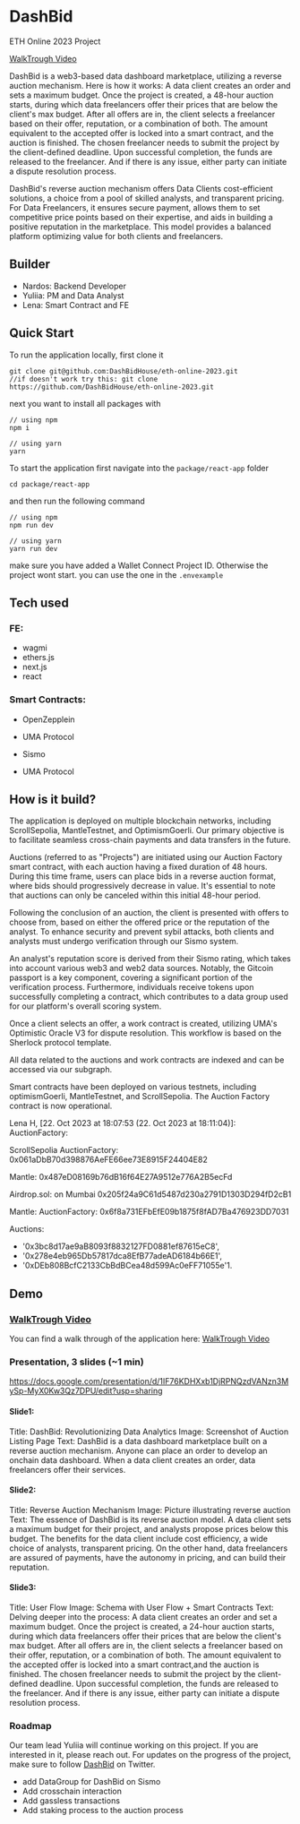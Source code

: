 # DashBid

ETH Online 2023 Project

[WalkTrough Video](https://www.loom.com/share/3642b5ef26954a569d00ba791b3ff223?sid=cd51734a-a613-4e2c-adab-88c95be7a4f1)

DashBid is a web3-based data dashboard marketplace, utilizing a reverse auction mechanism. Here is how it works: A data client creates an order and sets a maximum budget. Once the project is created, a 48-hour auction starts, during which data freelancers offer their prices that are below the client's max budget. After all offers are in, the client selects a freelancer based on their offer, reputation, or a combination of both. The amount equivalent to the accepted offer is locked into a smart contract, and the auction is finished. The chosen freelancer needs to submit the project by the client-defined deadline. Upon successful completion, the funds are released to the freelancer. And if there is any issue, either party can initiate a dispute resolution process.

DashBid's reverse auction mechanism offers Data Clients cost-efficient solutions, a choice from a pool of skilled analysts, and transparent pricing. For Data Freelancers, it ensures secure payment, allows them to set competitive price points based on their expertise, and aids in building a positive reputation in the marketplace. This model provides a balanced platform optimizing value for both clients and freelancers.

## Builder

- Nardos: Backend Developer
- Yuliia: PM and Data Analyst
- Lena: Smart Contract and FE

## Quick Start

To run the application locally, first clone it

```
git clone git@github.com:DashBidHouse/eth-online-2023.git
//if doesn't work try this: git clone https://github.com/DashBidHouse/eth-online-2023.git

```

next you want to install all packages with

```
// using npm
npm i

// using yarn
yarn

```

To start the application first navigate into the `package/react-app` folder

```
cd package/react-app
```

and then run the following command

```
// using npm
npm run dev

// using yarn
yarn run dev

```

make sure you have added a Wallet Connect Project ID. Otherwise the project wont start.
you can use the one in the `.envexample`

## Tech used

### FE:

- wagmi
- ethers.js
- next.js
- react

### Smart Contracts:

- OpenZepplein
- UMA Protocol
- Sismo

- UMA Protocol

## How is it build?

The application is deployed on multiple blockchain networks, including ScrollSepolia, MantleTestnet, and OptimismGoerli. Our primary objective is to facilitate seamless cross-chain payments and data transfers in the future.

Auctions (referred to as "Projects") are initiated using our Auction Factory smart contract, with each auction having a fixed duration of 48 hours. During this time frame, users can place bids in a reverse auction format, where bids should progressively decrease in value. It's essential to note that auctions can only be canceled within this initial 48-hour period.

Following the conclusion of an auction, the client is presented with offers to choose from, based on either the offered price or the reputation of the analyst. To enhance security and prevent sybil attacks, both clients and analysts must undergo verification through our Sismo system.

An analyst's reputation score is derived from their Sismo rating, which takes into account various web3 and web2 data sources. Notably, the Gitcoin passport is a key component, covering a significant portion of the verification process. Furthermore, individuals receive tokens upon successfully completing a contract, which contributes to a data group used for our platform's overall scoring system.

Once a client selects an offer, a work contract is created, utilizing UMA's Optimistic Oracle V3 for dispute resolution. This workflow is based on the Sherlock protocol template.

All data related to the auctions and work contracts are indexed and can be accessed via our subgraph.

Smart contracts have been deployed on various testnets, including optimismGoerli, MantleTestnet, and ScrollSepolia. The Auction Factory contract is now operational.

Lena H, [22. Oct 2023 at 18:07:53 (22. Oct 2023 at 18:11:04)]:
AuctionFactory:

ScrollSepolia
AuctionFactory: 0x061aDbB70d398876AeFE66ee73E8915F24404E82

Mantle: 0x487eD08169b76dB16f64E27A9512e776A2B5ecFd

Airdrop.sol: on Mumbai
0x205f24a9C61d5487d230a2791D1303D294fD2cB1

Mantle:
AuctionFactory: 0x6f8a731EFbEfE09b1875f8fAD7Ba476923DD7031

Auctions:

- '0x3bc8d17ae9aB8093f8832127FD0881ef87615eC8',
- '0x278e4eb965Db57817dca8EfB77adeAD6184b66E1',
- '0xDEb808BcfC2133CbBdBCea48d599Ac0eFF71055e'1.

## Demo

### [WalkTrough Video](https://www.loom.com/share/3642b5ef26954a569d00ba791b3ff223?sid=cd51734a-a613-4e2c-adab-88c95be7a4f1)

You can find a walk through of the application here: [WalkTrough Video](https://www.loom.com/share/3642b5ef26954a569d00ba791b3ff223?sid=cd51734a-a613-4e2c-adab-88c95be7a4f1)

### Presentation, 3 slides (~1 min)

https://docs.google.com/presentation/d/1IF76KDHXxb1DjRPNQzdVANzn3MySp-MyX0Kw3Qz7DPU/edit?usp=sharing

#### Slide1:

Title: DashBid: Revolutionizing Data Analytics
Image: Screenshot of Auction Listing Page
Text:
DashBid is a data dashboard marketplace built on a reverse auction mechanism. Anyone can place an order to develop an onchain data dashboard. When a data client creates an order, data freelancers offer their services.

#### Slide2:

Title: Reverse Auction Mechanism
Image: Picture illustrating reverse auction
Text:
The essence of DashBid is its reverse auction model. A data client sets a maximum budget for their project, and analysts propose prices below this budget. The benefits for the data client include cost efficiency, a wide choice of analysts, transparent pricing. On the other hand, data freelancers are assured of payments, have the autonomy in pricing, and can build their reputation.

#### Slide3:

Title: User Flow
Image: Schema with User Flow + Smart Contracts
Text:
Delving deeper into the process: A data client creates an order and set a maximum budget. Once the project is created, a 24-hour auction starts, during which data freelancers offer their prices that are below the client's max budget. After all offers are in, the client selects a freelancer based on their offer, reputation, or a combination of both. The amount equivalent to the accepted offer is locked into a smart contract,and the auction is finished. The chosen freelancer needs to submit the project by the client-defined deadline. Upon successful completion, the funds are released to the freelancer. And if there is any issue, either party can initiate a dispute resolution process.

### Roadmap

Our team lead Yuliia will continue working on this project. If you are interested in it, please reach out.
For updates on the progress of the project, make sure to follow [DashBid](https://x.com/dashbid_house?s=21) on Twitter.

- add DataGroup for DashBid on Sismo
- Add crosschain interaction
- Add gassless transactions
- Add staking process to the auction process
